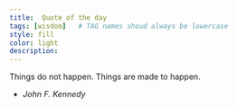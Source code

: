 ```yaml
---
title:  Quote of the day
tags: [wisdom]   # TAG names shoud always be lowercase
style: fill
color: light
description: 
---
```


Things do not happen.
Things are made to happen.

- _John F. Kennedy_
